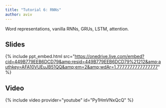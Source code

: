 ```yaml
---
title: "Tutorial 6: RNNs"
author: aviv
---
```


Word representations, vanilla RNNs, GRUs, LSTM, attention.

## Slides

{% include ppt_embed.html
src="https://onedrive.live.com/embed?cid=449B779EEB6DCD79&amp;resid=449B779EEB6DCD79%21212&amp;authkey=AFA10VUEuJB51QQ&amp;em=2&amp;wdAr=1.7777777777777777" %}

## Video

{% include video provider="youtube" id="Py1HmVNxQcQ" %}

